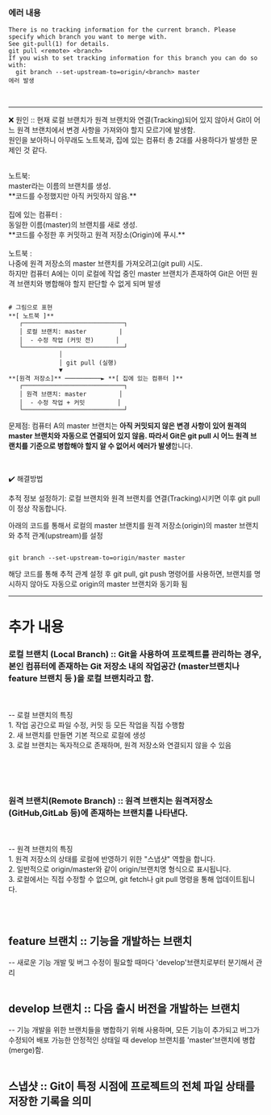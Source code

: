 <h3>에러 내용 </h3>

```
There is no tracking information for the current branch. Please specify which branch you want to merge with. 
See git-pull(1) for details.
git pull <remote> <branch>
If you wish to set tracking information for this branch you can do so with:
  git branch --set-upstream-to=origin/<branch> master
에러 발생
```

<br/>


<hr> 

❌ 원인 :: 현재 로컬 브랜치가 원격 브랜치와 연결(Tracking)되어 있지 않아서 Git이 어느 원격 브랜치에서 변경 사항을 가져와야 할지 모르기에 발생함. <br/>
원인을 보아하니 아무래도 노트북과, 집에 있는 컴퓨터 총 2대를 사용하다가 발생한 문제인 것 같다. <br/>

<br/>
노트북: <br/>
master라는 이름의 브랜치를 생성. <br/> **코드를 수정했지만 아직 커밋하지 않음.** <br/>
<br/>
집에 있는 컴퓨터 :<br/>
동일한 이름(master)의 브랜치를 새로 생성. <br/>
**코드를 수정한 후 커밋하고 원격 저장소(Origin)에 푸시.** <br/>
<br/>
노트북 :<br/> 
나중에 원격 저장소의 master 브랜치를 가져오려고(git pull) 시도.<br/>
하지만 컴퓨터 A에는 이미 로컬에 작업 중인 master 브랜치가 존재하여 Git은 어떤 원격 브랜치와 병합해야 할지 판단할 수 없게 되며 발생<br/>

```

# 그림으로 표현 
**[ 노트북 ]**
   ┌────────────────────────────┐
   │ 로컬 브랜치: master         |
   │  - 수정 작업 (커밋 전)      │
   └────────────────────────────┘
              │
              │ git pull (실행)
              ▼
**[원격 저장소]** ──────────► **[ 집에 있는 컴퓨터 ]**
   ┌────────────────────────────┐
   │ 원격 브랜치: master         │
   │  - 수정 작업 + 커밋         │
   └────────────────────────────┘

```
   
문제점: 컴퓨터 A의 master 브랜치는 **아직 커밋되지 않은 변경 사항이 있어 원격의 master 브랜치와 자동으로 연결되어 있지 않음.
따라서 Git은 git pull 시 어느 원격 브랜치를 기준으로 병합해야 할지 알 수 없어서 에러가 발생**합니다. <br/>

<br/>

✔️ 해결방법  <br/>

추적 정보 설정하기: 
 로컬 브랜치와 원격 브랜치를 연결(Tracking)시키면 이후 git pull이 정상 작동합니다. <br/>

아래의 코드를 통해서 로컬의 master 브랜치를 원격 저장소(origin)의 master 브랜치와 추적 관계(upstream)를 설정  <br/>

```

git branch --set-upstream-to=origin/master master

```

해당 코드를 통해 추적 관계 설정 후 git pull, git push 명령어를 사용하면, 브랜치를 명시하지 않아도 자동으로 origin의 master 브랜치와 동기화 됨



<hr> 
<h1>추가 내용 </h1>

<h3> 로컬 브랜치 (Local Branch) :: Git을 사용하여 프로젝트를 관리하는 경우, 본인 컴퓨터에 존재하는 Git 저장소 내의 작업공간 (master브랜치나 feature 브랜치 등 )을 로컬 브랜치라고 함.  </h3> <br/>

 <br/>
-- 로컬 브랜치의 특징  <br/>
1. 작업 공간으로 파일 수정, 커밋 등 모든 작업을 직접 수행함 <br/>
2. 새 브랜치를 만들면 기본 적으로 로컬에 생성  <br/>
3. 로컬 브랜치는 독자적으로 존재하며, 원격 저장소와 연결되지 않을 수 있음  <br/>


<br/><br/><br/>

<h3> 원격 브랜치(Remote Branch) :: 원격 브랜치는 원격저장소 (GitHub,GitLab 등)에 존재하는 브랜치를 나타낸다.  </h3> <br/>

<br/>
-- 원격 브랜치의 특징  <br/>
1. 원격 저장소의 상태를 로컬에 반영하기 위한 "스냅샷" 역할을 합니다. <br/>
2. 일반적으로 origin/master와 같이 origin/브랜치명 형식으로 표시됩니다.  <br/>
3. 로컬에서는 직접 수정할 수 없으며, git fetch나 git pull 명령을 통해 업데이트됩니다.  <br/>


<br/><br/>

<h2> feature 브랜치 :: 기능을 개발하는 브랜치 </h2> 
  -- 새로운 기능 개발 및 버그 수정이 필요할 때마다 'develop'브랜치로부터 분기해서 관리 <br/>
<br/>

<h2> develop 브랜치 :: 다음 출시 버전을 개발하는 브랜치 </h2>
   -- 기능 개발을 위한 브랜치들을 병합하기 위해 사용하며, 모든 기능이 추가되고 버그가 수정되어 배포 가능한 안정적인 상태일 때 develop 브랜치를 'master'브랜치에 병합(merge)함. <br/>
 <br/>
 
 <h2> 스냅샷  :: Git이 특정 시점에 프로젝트의 전체 파일 상태를 저장한 기록을 의미 </h2>
<br>



